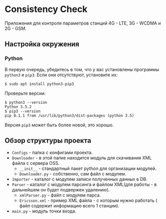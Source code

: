 # Consistency Check

Приложения для контроля параметров станций 4G - LTE, 3G - WCDMA  и 2G - GSM.

## Настройка окружения

### Python

В первую очередь, убедитесь в том, что у вас установлены программы `python3` и `pip3`. Если они отсутствуют, установите их:
 
```
$ sudo apt install python3-pip3
```

Проверьте версии:

```
$ python3 --version
Python 3.5.2
$ pip3 --version
pip 8.1.1 from /usr/lib/python3/dist-packages (python 3.5)
```

Версия `pip3` может быть более новой, это хорошо.

## Обзор структуры проекта

* `Configs` - папка с конфигами проекта.
* `Downloader` -  в этой папке находится модуль для скачивания XML файла с сервера OSS.
    * `__init__` - стандартный пакет python для организации модулей.
    * `Downloader.py` - собственно, сам файл с модулем.
* `Importer` - каталог с модулем записи полученных данных в DB.
* `Parser` - каталог с модулем парсинга и файлом XML(для работы - в дальнейшем он будет подвержен удалению).
    * `xmlParser.py` - файл с модулем парса.
    * `Ericsson.xml` - пример XML файла - с которым нужно работать ( файл содержит информацию всего 1 станции).
* `main.py` - модуль точки входа.